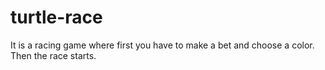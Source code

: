 # turtle-race
It is a racing game where first you have to make a bet and choose a color. Then the race starts.
